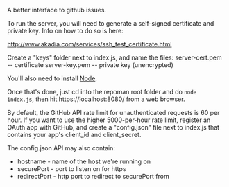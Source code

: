 A better interface to github issues.

To run the server, you will need to generate a self-signed certificate and
private key. Info on how to do so is here:

http://www.akadia.com/services/ssh_test_certificate.html

Create a "keys" folder next to index.js, and name the files:
    server-cert.pem -- certificate
    server-key.pem -- private key (unencrypted)

You'll also need to install [Node](http://nodejs.org).

Once that's done, just cd into the repoman root folder and do `node index.js`, then hit 
https://localhost:8080/ from a web browser.

By default, the GitHub API rate limit for unauthenticated requests is 60 per hour. If
you want to use the higher 5000-per-hour rate limit, register an OAuth app with GitHub,
and create a "config.json" file next to index.js that contains your app's client_id 
and client_secret.

The config.json API may also contain:
* hostname - name of the host we're running on
* securePort - port to listen on for https
* redirectPort - http port to redirect to securePort from